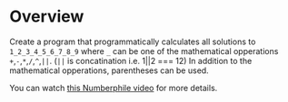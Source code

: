 # Overview

Create a program that programmatically calculates all solutions to `1_2_3_4_5_6_7_8_9` where `_` can be one of the mathematical opperations `+`,`-`,`*`,`/`,`^`,`||`. (`||` is concatination i.e. 1||2 === 12) In addition to the mathematical opperations, parentheses can be used.

You can watch [this Numberphile video](https://www.youtube.com/watch?v=-ruC5A9EzzE) for more details.
